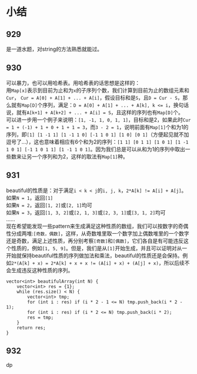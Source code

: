 # 小结
## 929
是一道水题，对string的方法熟悉就能过。  
## 930
可以暴力，也可以用哈希表。用哈希表的话思想是这样的：  
用```Map[x]```表示到目前为止和为```x```的子序列个数，我们计算到目前为止的数组元素和```Cur```， ```Cur = A[0] + A[1] + ... + A[i]```，假设目标和是```S```，且```D = Cur - S```，那么就有```Map[D]```个序列，满足：```D = A[0] + A[1] + ... + A[k], k <= i```，换句话说，就有```A[k+1] + A[k+2] + ... + A[i] = S```，且这样的序列也有```Map[D]```个。  
可以进一步用一个例子来说明：```[1, -1, 1, 0, 1, 1]```，目标和是2，如果此时```Cur = 1 + (-1) + 1 + 0 + 1 + 1 = 3```，而```3 - 2 = 1```，说明前面有```Map[1]```个和为1的序列，即```[1] [1 -1 1] [1 -1 1 0] [-1 1 0 1] [1 0] [0 1]```（方便起见就不加逗号了...），这也意味着相应有6个和为2的序列：```[1 1] [0 1 1] [1 0 1] [1 -1 1 0 1] [-1 1 0 1 1] [1 -1 1 0 1]```。因为我们总是可以从和为1的序列中取出一些数来让另一个序列和为2，这样的取法有```Map[1]```种。
## 931
beautiful的性质是：对于满足```i < k < j```的```i, j, k```，```2*A[k] != A[i] + A[j]```。
如果```N = 1```，返回```[1]```  
如果```N = 2```，返回```[1, 2]```或```[2, 1]```均可  
如果```N = 3```，返回```[1, 3, 2]```或```[2, 1, 3]```或```[2, 3, 1]```或```[3, 1, 2]```均可  
......  
现在希望能发现一些pattern来生成满足这种性质的数组，我们可以按数字的奇偶性分成两堆:```[奇数，偶数]```，这样，从奇数堆里取一个数字加上偶数堆里的一个数字还是奇数，满足上述性质，再分别考察```[奇数]```和```[偶数]```，它们各自是有可能违反这个性质的，例如```[1, 5, 9]```。但是，我们是从```[1]```开始生成，并且可以证明对从一开始就保持beautiful性质的序列做加法和乘法，beautiful的性质还是会保持。例如```2*(A[k] + x) = 2*A[k] + x + x != (A[i] + x) + (A[j] + x)```，所以后续不会生成违反这种性质的序列。  
```
vector<int> beautifulArray(int N) {
    vector<int> res = {1};
    while (res.size() < N) {
        vector<int> tmp;
        for (int i : res) if (i * 2 - 1 <= N) tmp.push_back(i * 2 - 1);
        for (int i : res) if (i * 2 <= N) tmp.push_back(i * 2);
        res = tmp;
    }
    return res;
}
```
## 932
dp
